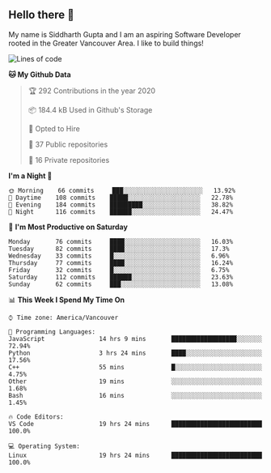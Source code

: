## Hello there :wave:

My name is Siddharth Gupta and I am an aspiring Software Developer rooted in the Greater Vancouver Area. I like to build things!

<!-- ![gif](https://github.com/siddg97/siddg97/blob/master/dino.gif) -->

<!--START_SECTION:waka-->
![Lines of code](https://img.shields.io/badge/From%20Hello%20World%20I%27ve%20Written-12.8%20million%20Lines%20of%20code-blue)

**🐱 My Github Data** 

> 🏆 292 Contributions in the year 2020
 > 
> 📦 184.4 kB Used in Github's Storage 
 > 
> 💼 Opted to Hire
 > 
> 📜 37 Public repositories
 > 
> 🔑 16 Private repositories 

**I'm a Night 🦉** 

```text
🌞 Morning    66 commits     ███░░░░░░░░░░░░░░░░░░░░░░   13.92% 
🌆 Daytime    108 commits    █████░░░░░░░░░░░░░░░░░░░░   22.78% 
🌃 Evening    184 commits    █████████░░░░░░░░░░░░░░░░   38.82% 
🌙 Night      116 commits    ██████░░░░░░░░░░░░░░░░░░░   24.47%

```
📅 **I'm Most Productive on Saturday** 

```text
Monday       76 commits     ████░░░░░░░░░░░░░░░░░░░░░   16.03% 
Tuesday      82 commits     ████░░░░░░░░░░░░░░░░░░░░░   17.3% 
Wednesday    33 commits     █░░░░░░░░░░░░░░░░░░░░░░░░   6.96% 
Thursday     77 commits     ████░░░░░░░░░░░░░░░░░░░░░   16.24% 
Friday       32 commits     █░░░░░░░░░░░░░░░░░░░░░░░░   6.75% 
Saturday     112 commits    ██████░░░░░░░░░░░░░░░░░░░   23.63% 
Sunday       62 commits     ███░░░░░░░░░░░░░░░░░░░░░░   13.08%

```


📊 **This Week I Spend My Time On** 

```text
⌚︎ Time zone: America/Vancouver

💬 Programming Languages: 
JavaScript               14 hrs 9 mins       ██████████████████░░░░░░░   72.94% 
Python                   3 hrs 24 mins       ████░░░░░░░░░░░░░░░░░░░░░   17.56% 
C++                      55 mins             █░░░░░░░░░░░░░░░░░░░░░░░░   4.75% 
Other                    19 mins             ░░░░░░░░░░░░░░░░░░░░░░░░░   1.68% 
Bash                     16 mins             ░░░░░░░░░░░░░░░░░░░░░░░░░   1.45%

🔥 Code Editors: 
VS Code                  19 hrs 24 mins      █████████████████████████   100.0%

💻 Operating System: 
Linux                    19 hrs 24 mins      █████████████████████████   100.0%

```


<!--END_SECTION:waka-->



